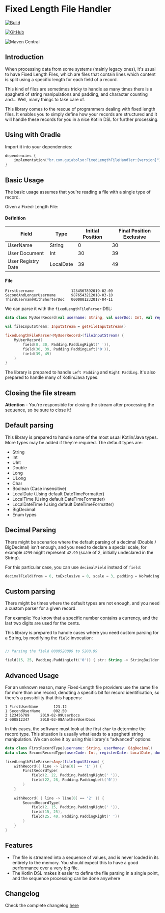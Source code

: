 # Fixed Length File Handler

[![Build](https://github.com/GuiaBolso/fixed-length-file-handler/actions/workflows/build.yml/badge.svg)](https://github.com/GuiaBolso/fixed-length-file-handler/actions/workflows/build.yml)

[![GitHub](https://img.shields.io/github/license/GuiaBolso/fixed-length-file-handler)](https://github.com/GuiaBolso/fixed-length-file-handler/blob/master/LICENSE)

![Maven Central](https://img.shields.io/maven-central/v/br.com.guiabolso/FixedLengthFileHandler)


## Introduction
When processing data from some systems (mainly legacy ones), it's usual to have Fixed Length Files, which are files that contain lines which content is split using a specific length for each field of a record.

This kind of files are sometimes tricky to handle as many times there is a spaghetti of string manipulations and padding, and character counting and... Well, many things to take care of.

This library comes to the rescue of programmers dealing with fixed length files. It enables you to simply define how your records are structured and it will handle these records for you in a nice Kotlin DSL for further processing.

## Using with Gradle

Import it into your dependencies:

```kotlin
dependencies {
    implementation("br.com.guiabolso:FixedLengthFileHandler:{version}")
}
```

## Basic Usage

The basic usage assumes that you're reading a file with a single type of record.

Given a Fixed-Length File:


#### Definition

| Field | Type | Initial Position | Final Position Exclusive | 
| ----- | ---- | ---------------- | ------------------------ |
| UserName | String | 0 | 30 |
| User Document | Int | 30 | 39 |
| User Registry Date | LocalDate | 39 | 49 | 

#### File

```
FirstUsername                 1234567892019-02-09
SecondAndLongerUsername       9876543212018-03-10
ThirdUsernameWithShorterDoc   0000001232017-04-11
```

We can parse it with the `fixedLengthFileParser` DSL:

```kotlin
data class MyUserRecord(val username: String, val userDoc: Int, val registryDate: LocalDate)

val fileInputStream: InputStream = getFileInputStream()

fixedLengthFileParser<MyUserRecord>(fileInputStream) {
    MyUserRecord(
        field(0, 30, Padding.PaddingRight(' ')),
        field(30, 39, Padding.PaddingLeft('0')),
        field(39, 49)
    )    
}
```

The library is prepared to handle `Left Padding` and `Right Padding`. It's also prepared to handle many of Kotlin/Java types.

## Closing the file stream

**Attention** - You're responsible for closing the stream after processing the sequence, so be sure to close it!

## Default parsing

This library is prepared to handle some of the most usual Kotlin/Java types. More types may be added if they're required. The default types are:

- String
- Int
- UInt
- Double
- Long
- ULong
- Char
- Boolean (Case insensitive)
- LocalDate (Using default DateTimeFormatter)
- LocalTime (Using default DateTimeFormatter)
- LocalDateTime (Using default DateTimeFormatter)
- BigDecimal
- Enum types

## Decimal Parsing

There might be scenarios where the default parsing of a decimal (Double / BigDecimal) isn't enough, and you need to declare a special scale, for example `4299` might represent `42.99` (scale of 2, initially undeclared in the String).

For this particular case, you can use `decimalField` instead of `field`:

```kotlin
decimalField(from = 0, toExclusive = 0, scale = 3, padding = NoPadding)
```


## Custom parsing

There might be times where the default types are not enough, and you need a custom parser for a given record.

For example: You know that a specific number contains a currency, and the last two digits are used for the cents.

This library is prepared to handle cases where you need custom parsing for a String, by modifying the `field` invocation:

```kotlin

// Parsing the field 0000520099 to 5200.99 

field(15, 25, Padding.PaddingLeft('0')) { str: String -> StringBuilder(str).insert(str.length - 2, ".").toString().toBigDecimal() }
``` 

## Advanced Usage

For an unknown reason, many Fixed-Length file providers use the same file for more than one record, denoting a specific bit for record identification, so there's a possibility that this happens:

```
1 FirstUserName       123.12
1 SecondUserName      002.50
2 123456789     2019-02-09UserDocs
2 000812347     2018-03-08AnotherUserDocs
```

In this cases, the software must look at the first `char` to determine the record type. This situation is usually what leads to a spaghetti string manipulation. We can solve it by using this library's "advanced" options:

```kotlin
data class FirstRecordType(username: String, userMoney: BigDecimal)
data class SecondRecordType(userCode: Int, registerDate: LocalDate, docs: String)

fixedLengthFileParser<Any>(fileInputStream) {
    withRecord({ line -> line[0] == '1' }) {
        FirstRecordType(
            field(2, 22, Padding.PaddingRight(' ')),
            field(22, 28, Padding.PaddingLeft('0'))
        )
    }
    
    withRecord( { line -> line[0] == '2' }) {
        SecondRecordType(
            field(2, 15, Padding.PaddingRight(' ')),
            field(15, 25),
            field(25, 40, Padding.PaddingRight(' '))
        )
    }
}
```

## Features

- The file is streamed into a sequence of values, and is never loaded in its entirety to the memory. You should expect this to have a good performance over a very big file.
- The Kotlin DSL makes it easier to define the file parsing in a single point, and the sequence processing can be done anywhere

## Changelog

Check the complete changelog [here](./CHANGELOG.md)
